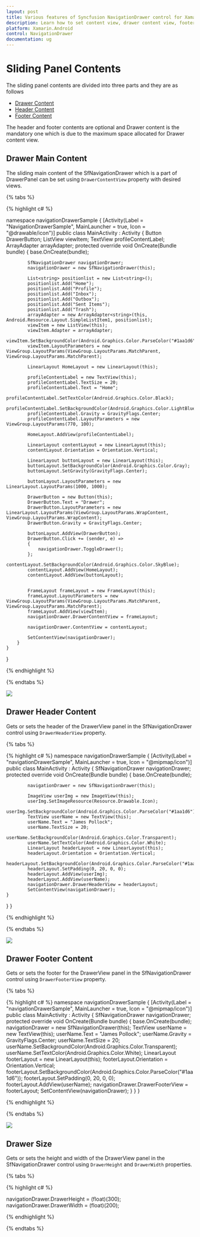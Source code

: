 ```yaml
---
layout: post
title: Various features of Syncfusion NavigationDrawer control for Xamarin.Android
description: Learn how to set content view, drawer content view, footer view, header view, drawer size in NavigationDrawer.
platform: Xamarin.Android
control: NavigationDrawer
documentation: ug
---
```


# Sliding Panel Contents
	
The sliding panel contents are divided into three parts and they are as follows
	
* [Drawer Content](#drawer-main-content)
* [Header Content](#drawer-header-content) 
* [Footer Content](#drawer-footer-content)
		
The header and footer contents are optional and Drawer content is the mandatory one which is due to the maximum space allocated for Drawer content view.
		
## Drawer Main Content

The sliding main content of the SfNavigationDrawer which is a part of DrawerPanel can be set using `DrawerContentView` property with desired views.

{% tabs %}

{% highlight c# %}

namespace navigationDrawerSample
{
    [Activity(Label = "NavigationDrawerSample", MainLauncher = true, Icon = "@drawable/icon")]
    public class MainActivity : Activity
    {
        Button DrawerButton;
        ListView viewItem;
        TextView profileContentLabel;
        ArrayAdapter<string> arrayAdapter;
        protected override void OnCreate(Bundle bundle)
        {
            base.OnCreate(bundle);

            SfNavigationDrawer navigationDrawer;
            navigationDrawer = new SfNavigationDrawer(this);

            List<string> positionlist = new List<string>();
            positionlist.Add("Home");
            positionlist.Add("Profile");
            positionlist.Add("Inbox");
            positionlist.Add("Outbox");
            positionlist.Add("Sent Items");
            positionlist.Add("Trash");
            arrayAdapter = new ArrayAdapter<string>(this, Android.Resource.Layout.SimpleListItem1, positionlist);
            viewItem = new ListView(this);
            viewItem.Adapter = arrayAdapter;
            viewItem.SetBackgroundColor(Android.Graphics.Color.ParseColor("#1aa1d6"));
            viewItem.LayoutParameters = new ViewGroup.LayoutParams(ViewGroup.LayoutParams.MatchParent, ViewGroup.LayoutParams.MatchParent);

            LinearLayout HomeLayout = new LinearLayout(this);

            profileContentLabel = new TextView(this);
            profileContentLabel.TextSize = 20;
            profileContentLabel.Text = "Home";
            profileContentLabel.SetTextColor(Android.Graphics.Color.Black);
            profileContentLabel.SetBackgroundColor(Android.Graphics.Color.LightBlue);
            profileContentLabel.Gravity = GravityFlags.Center;
            profileContentLabel.LayoutParameters = new ViewGroup.LayoutParams(770, 100);

            HomeLayout.AddView(profileContentLabel);

            LinearLayout contentLayout = new LinearLayout(this);
            contentLayout.Orientation = Orientation.Vertical;

            LinearLayout buttonLayout = new LinearLayout(this);
            buttonLayout.SetBackgroundColor(Android.Graphics.Color.Gray);
            buttonLayout.SetGravity(GravityFlags.Center);

            buttonLayout.LayoutParameters = new LinearLayout.LayoutParams(1000, 1000);

            DrawerButton = new Button(this);
            DrawerButton.Text = "Drawer";
            DrawerButton.LayoutParameters = new LinearLayout.LayoutParams(ViewGroup.LayoutParams.WrapContent, ViewGroup.LayoutParams.WrapContent);
            DrawerButton.Gravity = GravityFlags.Center;

            buttonLayout.AddView(DrawerButton);
            DrawerButton.Click += (sender, e) =>
            {
                navigationDrawer.ToggleDrawer();
            };
            contentLayout.SetBackgroundColor(Android.Graphics.Color.SkyBlue);
            contentLayout.AddView(HomeLayout);
            contentLayout.AddView(buttonLayout);


            FrameLayout frameLayout = new FrameLayout(this);
            frameLayout.LayoutParameters = new ViewGroup.LayoutParams(ViewGroup.LayoutParams.MatchParent, ViewGroup.LayoutParams.MatchParent);
            frameLayout.AddView(viewItem);
            navigationDrawer.DrawerContentView = frameLayout;

            navigationDrawer.ContentView = contentLayout;

            SetContentView(navigationDrawer);
        }
    }
}

{% endhighlight %}

{% endtabs %}

![](images/DrawerContentView.png)

## Drawer Header Content

Gets or sets the header of the DrawerView panel in the SfNavigationDrawer control using `DrawerHeaderView` property.

{% tabs %}

{% highlight c# %}
namespace navigationDrawerSample
{
	[Activity(Label = "navigationDrawerSample", MainLauncher = true, Icon = "@mipmap/icon")]
	public class MainActivity : Activity
	{
           SfNavigationDrawer navigationDrawer;
           protected override void OnCreate(Bundle bundle)
        {
            base.OnCreate(bundle);
            
            navigationDrawer = new SfNavigationDrawer(this);

            ImageView userImg = new ImageView(this);
            userImg.SetImageResource(Resource.Drawable.Icon);
            userImg.SetBackgroundColor(Android.Graphics.Color.ParseColor("#1aa1d6"));
            TextView userName = new TextView(this);
            userName.Text = "James Pollock";
            userName.TextSize = 20;
            userName.SetBackgroundColor(Android.Graphics.Color.Transparent);
            userName.SetTextColor(Android.Graphics.Color.White);
            LinearLayout headerLayout = new LinearLayout(this);
            headerLayout.Orientation = Orientation.Vertical;
            headerLayout.SetBackgroundColor(Android.Graphics.Color.ParseColor("#1aa1d6"));
            headerLayout.SetPadding(0, 20, 0, 0);
            headerLayout.AddView(userImg);
            headerLayout.AddView(userName);
            navigationDrawer.DrawerHeaderView = headerLayout;
            SetContentView(navigationDrawer);
    }
}
}
 
{% endhighlight %}

{% endtabs %}

![](images/DrawerHeaderView.png)

## Drawer Footer Content

Gets or sets the footer for the DrawerView panel in the SfNavigationDrawer control using `DrawerFooterView` property.

{% tabs %}

{% highlight c# %}
namespace navigationDrawerSample
{
	[Activity(Label = "navigationDrawerSample", MainLauncher = true, Icon = "@mipmap/icon")]
	public class MainActivity : Activity
	{
            SfNavigationDrawer navigationDrawer;
            protected override void OnCreate(Bundle bundle)
        {
            base.OnCreate(bundle);
            navigationDrawer = new SfNavigationDrawer(this);
            TextView userName = new TextView(this);
            userName.Text = "James Pollock";
            userName.Gravity = GravityFlags.Center;
            userName.TextSize = 20;
            userName.SetBackgroundColor(Android.Graphics.Color.Transparent);
            userName.SetTextColor(Android.Graphics.Color.White);
            LinearLayout footerLayout = new LinearLayout(this);
            footerLayout.Orientation = Orientation.Vertical;
            footerLayout.SetBackgroundColor(Android.Graphics.Color.ParseColor("#1aa1d6"));
            footerLayout.SetPadding(0, 20, 0, 0);
            footerLayout.AddView(userName);
            navigationDrawer.DrawerFooterView = footerLayout;
            SetContentView(navigationDrawer);
    }
}
}
       


{% endhighlight %}

{% endtabs %}

![](images/DrawerFooterView.png)

## Drawer Size

Gets or sets the height and width of the DrawerView panel in the SfNavigationDrawer control using `DrawerHeight` and `DrawerWidth` properties.

{% tabs %}

{% highlight c# %}

navigationDrawer.DrawerHeight = (float)(300);
navigationDrawer.DrawerWidth = (float)(200);

{% endhighlight %}

{% endtabs %}